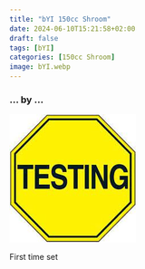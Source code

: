 ```yaml
---
title: "bYI 150cc Shroom"
date: 2024-06-10T15:21:58+02:00
draft: false
tags: [bYI]
categories: [150cc Shroom]
image: bYI.webp
---
```

### ... by ...
![Nothing there](testing.jpg)

First time set